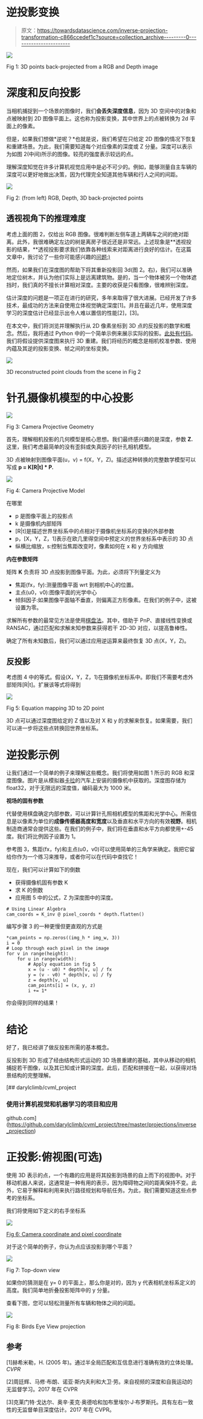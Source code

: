 # 逆投影变换

> 原文：<https://towardsdatascience.com/inverse-projection-transformation-c866ccedef1c?source=collection_archive---------0----------------------->

![](img/80699cd0b0cad00adc4bddee6220fab9.png)

Fig 1: 3D points back-projected from a RGB and Depth image

# 深度和反向投影

当相机捕捉到一个场景的图像时，我们**会丢失深度信息**，因为 3D 空间中的对象和点被映射到 2D 图像平面上。这也称为投影变换，其中世界上的点被转换为 2d 平面上的像素。

但是，如果我们想做*逆呢？*也就是说，我们希望在只给定 2D 图像的情况下恢复和重建场景。为此，我们需要知道每个对应像素的深度或 Z 分量。深度可以表示为如图 2(中间)所示的图像。较亮的强度表示较远的点。

理解深度知觉在许多计算机视觉应用中是必不可少的。例如，能够测量自主车辆的深度可以更好地做出决策，因为代理完全知道其他车辆和行人之间的间距。

![](img/5840abeb089d737ba2a007c3f2dcabdc.png)

Fig 2: (from left) RGB, Depth, 3D back-projected points

## **透视视角下的推理难度**

考虑上面的图 2，仅给出 RGB 图像。很难判断左侧车道上两辆车之间的绝对距离。此外，我很难确定左边的树是离房子很近还是非常远。上述现象是**透视投影的结果，**透视投影要求我们依靠各种线索来对距离进行良好的估计。在这篇文章中，我讨论了一些你可能感兴趣的[问题:)](https://medium.com/@daryl.tanyj/depth-estimation-1-basics-and-intuition-86f2c9538cd1)

然而，如果我们在深度图的帮助下将其重新投影回 3d(图 2。右)，我们可以准确地定位树木，并认为他们实际上是远离建筑物。是的，当一个物体被另一个物体遮挡时，我们真的不擅长计算相对深度。主要的收获是只看图像，很难辨别深度。

估计深度的问题是一项正在进行的研究，多年来取得了很大进展。已经开发了许多技术，最成功的方法来自使用立体视觉确定深度[1]。并且在最近几年，使用深度学习的深度估计已经显示出令人难以置信的性能[2]，[3]。

在本文中，我们将浏览并理解执行从 2D 像素坐标到 3D 点的反投影的数学和概念。然后，我将通过 Python 中的一个简单示例来展示实际的投影。[此处有代码](https://github.com/darylclimb/cvml_project/tree/master/projections)。我们将假设提供深度图来执行 3D 重建。我们将经历的概念是相机校准参数、使用内蕴及其逆的投影变换、帧之间的坐标变换。

![](img/dfd6f9a51fb57b1fb04379b171d95048.png)

3D reconstructed point clouds from the scene in Fig 2

# 针孔摄像机模型的中心投影

![](img/b144c08c403df86ff3c0b48ed0ebdd8e.png)

Fig 3: Camera Projective Geometry

首先，理解相机投影的几何模型是核心思想。我们最终感兴趣的是深度，参数 **Z.** 这里，我们考虑最简单的没有歪斜或失真因子的针孔相机模型。

3D 点被映射到图像平面(u，v) = f(X，Y，Z)。描述这种转换的完整数学模型可以写成 **p = K[R|t] * P.**

![](img/adca3c0db40a80d1ed0b157f1203cfb4.png)

Fig 4: Camera Projective Model

在哪里

*   p 是图像平面上的投影点
*   k 是摄像机内部矩阵
*   [R|t]是描述世界坐标系中的点相对于摄像机坐标系的变换的外部参数
*   p，[X，Y，Z，1]表示在欧几里得空间中预定义的世界坐标系中表示的 3D 点
*   纵横比缩放，s:控制当焦距改变时，像素如何在 x 和 y 方向缩放

**内在参数矩阵**

矩阵 **K** 负责将 3D 点投影到图像平面。为此，必须将下列量定义为

*   焦距(fx，fy):测量图像平面 wrt 到相机中心的位置。
*   主点(u0，v0):图像平面的光学中心
*   倾斜因子:如果图像平面轴不垂直，则偏离正方形像素。在我们的例子中，这被设置为零。

求解所有参数的最常见方法是使用[棋盘法](https://opencv-python-tutroals.readthedocs.io/en/latest/py_tutorials/py_calib3d/py_calibration/py_calibration.html)。其中，借助于 PnP、直接线性变换或 RANSAC，通过匹配和求解未知参数来获得若干 2D-3D 对应，以提高鲁棒性。

确定了所有未知数后，我们可以通过应用逆运算来最终恢复 3D 点(X，Y，Z)。

## **反投影**

考虑图 4 中的等式。假设(X，Y，Z，1)在摄像机坐标系中。即我们不需要考虑外部矩阵[R|t]。扩展该等式将得到

![](img/69301c0f05411a2786bd18c375d27f39.png)

Fig 5: Equation mapping 3D to 2D point

3D 点可以通过深度图给定的 Z 值以及对 X 和 y 的求解来恢复。如果需要，我们可以进一步将这些点转换回世界坐标系。

# **逆投影示例**

让我们通过一个简单的例子来理解这些概念。我们将使用如图 1 所示的 RGB 和深度图像。图片是从模拟器[卡拉](http://carla.org/)的汽车上安装的摄像机中获取的。深度图存储为 float32，对于无限远的深度值，编码最大为 1000 米。

**视场的固有参数**

代替使用棋盘确定内部参数，可以计算针孔照相机模型的焦距和光学中心。所需信息是以像素为单位的**成像传感器高度和宽度**以及垂直和水平方向的有效**视野**。相机制造商通常会提供这些。在我们的例子中，我们将在垂直和水平方向都使用+-45 度。我们将比例因子设置为 1。

参考图 3，焦距(fx，fy)和主点(u0，v0)可以使用简单的三角学来确定。我把它留给你作为一个练习来推导，或者你可以在代码中查找它！

现在，我们可以计算如下的倒数

*   获得摄像机固有参数 K
*   求 K 的倒数
*   应用图 5 中的公式，Z 为深度图中的深度。

```
# Using Linear Algebra
cam_coords = K_inv @ pixel_coords * depth.flatten()
```

编写步骤 3 的一种更慢但更直观的方式是

```
*cam_points = np.zeros((img_h * img_w, 3))
i = 0
# Loop through each pixel in the image
for v in range(height):
    for u in range(width):
        # Apply equation in fig 5
        x = (u - u0) * depth[v, u] / fx
        y = (v - v0) * depth[v, u] / fy
        z = depth[v, u]
        cam_points[i] = (x, y, z)
        i += 1*
```

你会得到同样的结果！

# 结论

好了，我已经讲了做反投影所需的基本概念。

反投影到 3D 形成了经由结构形式运动的 3D 场景重建的基础，其中从移动的相机捕捉若干图像，以及其已知或计算的深度。此后，匹配和拼接在一起，以获得对场景结构的完整理解。

[](https://github.com/darylclimb/cvml_project/tree/master/projections/inverse_projection) [## darylclimb/cvml_project

### 使用计算机视觉和机器学习的项目和应用

github.com](https://github.com/darylclimb/cvml_project/tree/master/projections/inverse_projection) 

# **正投影:俯视图(可选)**

使用 3D 表示的点，一个有趣的应用是将其投影到场景的自上而下的视图中。对于移动机器人来说，这通常是一种有用的表示，因为障碍物之间的距离保持不变。此外，它易于解释和利用来执行路径规划和导航任务。为此，我们需要知道这些点参考的坐标系。

我们将使用如下定义的右手坐标系

![](img/f400e3f89af0744a708d5c70e09adff7.png)

[Fig 6: Camera coordinate and pixel coordinate](https://www.mathworks.com/help/vision/gs/coordinate-systems.html)

对于这个简单的例子，你认为点应该投影到哪个平面？

![](img/e16cb17ce6dd76481d9cc129ee763039.png)

Fig 7: Top-down view

如果你的猜测是在 y= 0 的平面上，那么你是对的，因为 y 代表相机坐标系定义的高度。我们简单地折叠投影矩阵中的 y 分量。

查看下图，您可以轻松测量所有车辆和物体之间的间距。

![](img/4020d7d74e744e88a0ffe0406999f027.png)

Fig 8: Birds Eye View projection

## 参考

[1]赫希米勒，H. (2005 年)。通过半全局匹配和互信息进行准确有效的立体处理。 *CVPR*

[2]周廷辉、马修·布朗、诺亚·斯内夫利和大卫·劳。来自视频的深度和自我运动的无监督学习。2017 年在 CVPR

[3]克莱门特·戈达尔、奥辛·麦克·奥德哈和加布里埃尔·J·布罗斯托。具有左右一致性的无监督单目深度估计。2017 年在 CVPR。
